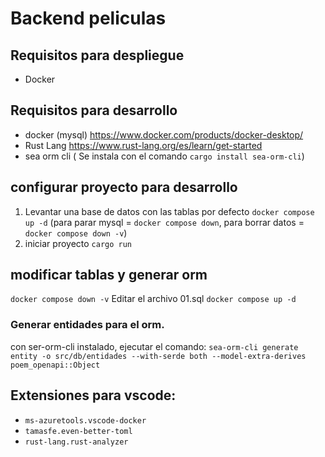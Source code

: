 # Backend peliculas

## Requisitos para despliegue
- Docker


## Requisitos para desarrollo
- docker (mysql) https://www.docker.com/products/docker-desktop/
- Rust Lang https://www.rust-lang.org/es/learn/get-started
- sea orm cli  ( Se instala con el comando `cargo install sea-orm-cli`)


## configurar proyecto para desarrollo
1. Levantar una base de datos con las tablas por defecto
   `docker compose up -d` (para parar mysql = `docker compose down`, para borrar datos = `docker compose down -v`)
2. iniciar proyecto
   `cargo run`

## modificar tablas y generar orm
`docker compose down -v`
Editar el archivo 01.sql
`docker compose up -d`

### Generar entidades para el orm.
con ser-orm-cli instalado, ejecutar el comando:
`sea-orm-cli generate entity -o src/db/entidades --with-serde both --model-extra-derives poem_openapi::Object`

## Extensiones para vscode:
- `ms-azuretools.vscode-docker`
- `tamasfe.even-better-toml`
- `rust-lang.rust-analyzer`